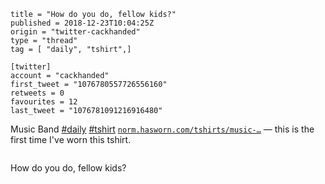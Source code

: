 ```
title = "How do you do, fellow kids?"
published = 2018-12-23T10:04:25Z
origin = "twitter-cackhanded"
type = "thread"
tag = [ "daily", "tshirt",]

[twitter]
account = "cackhanded"
first_tweet = "1076780557726556160"
retweets = 0
favourites = 12
last_tweet = "1076781091216916480"
```

Music Band [#daily](/tags/daily/) [#tshirt](/tags/tshirt/) [`norm.hasworn.com/tshirts/music-…`](http://norm.hasworn.com/tshirts/music-band) — this is the first time I've worn this tshirt.

<p class='image'><img src='https://mnf.m17s.net/twitter/1076780557726556160/DvF-NMoXgAEUDOR.jpg' alt=''></p>

How do you do, fellow kids?

<p class='image'><img src='https://mnf.m17s.net/twitter/1076780557726556160/DvF-r_BX0AATwlj.jpg' alt=''></p>

